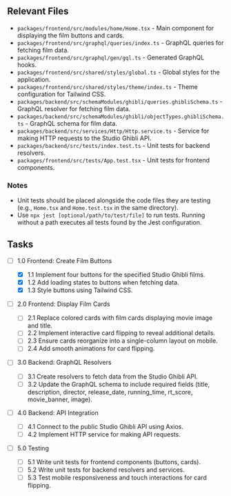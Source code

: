 ## Relevant Files

- `packages/frontend/src/modules/home/Home.tsx` - Main component for displaying the film buttons and cards.
- `packages/frontend/src/graphql/queries/index.ts` - GraphQL queries for fetching film data.
- `packages/frontend/src/graphql/gen/gql.ts` - Generated GraphQL hooks.
- `packages/frontend/src/shared/styles/global.ts` - Global styles for the application.
- `packages/frontend/src/shared/styles/theme/index.ts` - Theme configuration for Tailwind CSS.
- `packages/backend/src/schemaModules/ghibli/queries.ghibliSchema.ts` - GraphQL resolver for fetching film data.
- `packages/backend/src/schemaModules/ghibli/objectTypes.ghibliSchema.ts` - GraphQL schema for film data.
- `packages/backend/src/services/Http/Http.service.ts` - Service for making HTTP requests to the Studio Ghibli API.
- `packages/backend/src/tests/index.test.ts` - Unit tests for backend resolvers.
- `packages/frontend/src/tests/App.test.tsx` - Unit tests for frontend components.

### Notes

- Unit tests should be placed alongside the code files they are testing (e.g., `Home.tsx` and `Home.test.tsx` in the same directory).
- Use `npx jest [optional/path/to/test/file]` to run tests. Running without a path executes all tests found by the Jest configuration.

## Tasks

- [ ] 1.0 Frontend: Create Film Buttons

  - [x] 1.1 Implement four buttons for the specified Studio Ghibli films.
  - [x] 1.2 Add loading states to buttons when fetching data.
  - [x] 1.3 Style buttons using Tailwind CSS.

- [ ] 2.0 Frontend: Display Film Cards

  - [ ] 2.1 Replace colored cards with film cards displaying movie image and title.
  - [ ] 2.2 Implement interactive card flipping to reveal additional details.
  - [ ] 2.3 Ensure cards reorganize into a single-column layout on mobile.
  - [ ] 2.4 Add smooth animations for card flipping.

- [ ] 3.0 Backend: GraphQL Resolvers

  - [ ] 3.1 Create resolvers to fetch data from the Studio Ghibli API.
  - [ ] 3.2 Update the GraphQL schema to include required fields (title, description, director, release_date, running_time, rt_score, movie_banner, image).

- [ ] 4.0 Backend: API Integration

  - [ ] 4.1 Connect to the public Studio Ghibli API using Axios.
  - [ ] 4.2 Implement HTTP service for making API requests.

- [ ] 5.0 Testing
  - [ ] 5.1 Write unit tests for frontend components (buttons, cards).
  - [ ] 5.2 Write unit tests for backend resolvers and services.
  - [ ] 5.3 Test mobile responsiveness and touch interactions for card flipping.

